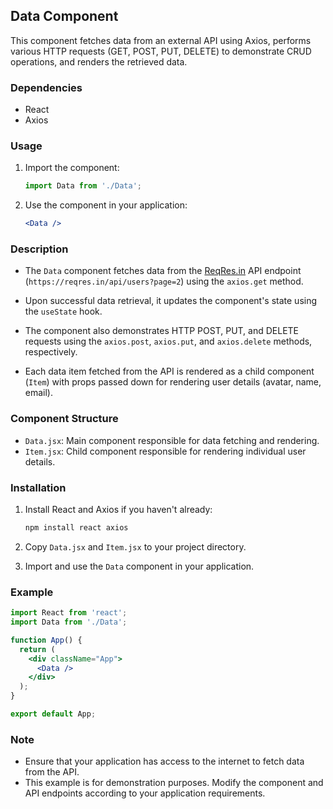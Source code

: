 
## Data Component

This component fetches data from an external API using Axios, performs various HTTP requests (GET, POST, PUT, DELETE) to demonstrate CRUD operations, and renders the retrieved data.

### Dependencies
- React
- Axios

### Usage
1. Import the component:
   ```jsx
   import Data from './Data';
   ```

2. Use the component in your application:
   ```jsx
   <Data />
   ```

### Description
- The `Data` component fetches data from the [ReqRes.in](https://reqres.in/) API endpoint (`https://reqres.in/api/users?page=2`) using the `axios.get` method.

- Upon successful data retrieval, it updates the component's state using the `useState` hook.

- The component also demonstrates HTTP POST, PUT, and DELETE requests using the `axios.post`, `axios.put`, and `axios.delete` methods, respectively.

- Each data item fetched from the API is rendered as a child component (`Item`) with props passed down for rendering user details (avatar, name, email).

### Component Structure
- `Data.jsx`: Main component responsible for data fetching and rendering.
- `Item.jsx`: Child component responsible for rendering individual user details.

### Installation
1. Install React and Axios if you haven't already:
   ```bash
   npm install react axios
   ```

2. Copy `Data.jsx` and `Item.jsx` to your project directory.

3. Import and use the `Data` component in your application.

### Example
```jsx
import React from 'react';
import Data from './Data';

function App() {
  return (
    <div className="App">
      <Data />
    </div>
  );
}

export default App;
```

### Note
- Ensure that your application has access to the internet to fetch data from the API.
- This example is for demonstration purposes. Modify the component and API endpoints according to your application requirements.
